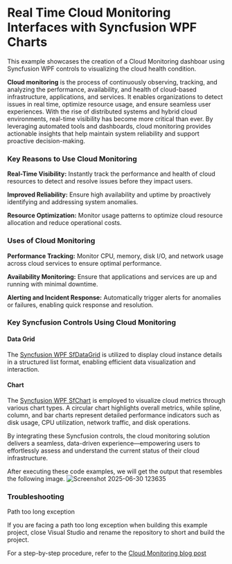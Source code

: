 # Real Time Cloud Monitoring Interfaces with Syncfusion WPF Charts
This example showcases the creation of a Cloud Monitoring dashboar using Syncfusion WPF controls to visualizing the cloud health condition.

**Cloud monitoring** is the process of continuously observing, tracking, and analyzing the performance, availability, and health of cloud-based infrastructure, applications, and services. It enables organizations to detect issues in real time, optimize resource usage, and ensure seamless user experiences. With the rise of distributed systems and hybrid cloud environments, real-time visibility has become more critical than ever. By leveraging automated tools and dashboards, cloud monitoring provides actionable insights that help maintain system reliability and support proactive decision-making.

### Key Reasons to Use Cloud Monitoring
**Real-Time Visibility:** Instantly track the performance and health of cloud resources to detect and resolve issues before they impact users.

**Improved Reliability:** Ensure high availability and uptime by proactively identifying and addressing system anomalies.

**Resource Optimization:** Monitor usage patterns to optimize cloud resource allocation and reduce operational costs.

### Uses of Cloud Monitoring
**Performance Tracking:** Monitor CPU, memory, disk I/O, and network usage across cloud services to ensure optimal performance.

**Availability Monitoring:** Ensure that applications and services are up and running with minimal downtime.

**Alerting and Incident Response:** Automatically trigger alerts for anomalies or failures, enabling quick response and resolution.

### Key Syncfusion Controls Using Cloud Monitoring

#### Data Grid
The [Syncfusion WPF SfDataGrid](https://help.syncfusion.com/wpf/datagrid/getting-started) is utilized to display cloud instance details in a structured list format, enabling efficient data visualization and interaction.

#### Chart
The [Syncfusion WPF SfChart](https://help.syncfusion.com/wpf/charts/getting-started) is employed to visualize cloud metrics through various chart types. A circular chart highlights overall metrics, while spline, column, and bar charts represent detailed performance indicators such as disk usage, CPU utilization, network traffic, and disk operations.

By integrating these Syncfusion controls, the cloud monitoring solution delivers a seamless, data-driven experience—empowering users to effortlessly assess and understand the current status of their cloud infrastructure.

After executing these code examples, we will get the output that resembles the following image.
![Screenshot 2025-06-30 123635](https://github.com/user-attachments/assets/43f6beb6-4425-42d2-8cc5-8f5683a69acd)

### Troubleshooting
Path too long exception

If you are facing a path too long exception when building this example project, close Visual Studio and rename the repository to short and build the project.

For a step-by-step procedure, refer to the [Cloud Monitoring blog post](https://www.syncfusion.com/blogs/post/real-time-cloud-monitoring-wpf-charts)
